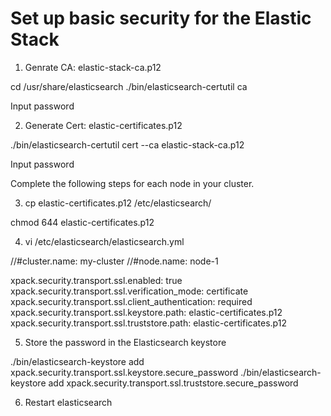 Set up basic security for the Elastic Stack
====

1. Genrate CA: elastic-stack-ca.p12

cd /usr/share/elasticsearch
./bin/elasticsearch-certutil ca

Input password

2. Generate Cert: elastic-certificates.p12

./bin/elasticsearch-certutil cert --ca elastic-stack-ca.p12

Input password

Complete the following steps for each node in your cluster.

3. cp elastic-certificates.p12 /etc/elasticsearch/

chmod 644 elastic-certificates.p12

4. vi /etc/elasticsearch/elasticsearch.yml

//#cluster.name: my-cluster
//#node.name: node-1

xpack.security.transport.ssl.enabled: true
xpack.security.transport.ssl.verification_mode: certificate 
xpack.security.transport.ssl.client_authentication: required
xpack.security.transport.ssl.keystore.path: elastic-certificates.p12
xpack.security.transport.ssl.truststore.path: elastic-certificates.p12

5. Store the password in the Elasticsearch keystore

./bin/elasticsearch-keystore add xpack.security.transport.ssl.keystore.secure_password
./bin/elasticsearch-keystore add xpack.security.transport.ssl.truststore.secure_password

6. Restart elasticsearch



